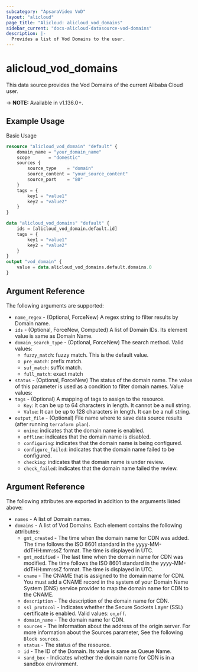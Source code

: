 ```yaml
---
subcategory: "ApsaraVideo VoD"
layout: "alicloud"
page_title: "Alicloud: alicloud_vod_domains"
sidebar_current: "docs-alicloud-datasource-vod-domains"
description: |-
  Provides a list of Vod Domains to the user.
---
```


# alicloud\_vod\_domains

This data source provides the Vod Domains of the current Alibaba Cloud user.

-> **NOTE:** Available in v1.136.0+.

## Example Usage

Basic Usage

```terraform
resource "alicloud_vod_domain" "default" {
	domain_name = "your_domain_name"
	scope       = "domestic"
	sources {
		source_type    = "domain"
		source_content = "your_source_content"
		source_port    = "80"
	}
	tags = {
		key1 = "value1"
		key2 = "value2"
	}
}

data "alicloud_vod_domains" "default" {
	ids = [alicloud_vod_domain.default.id]
	tags = {
		key1 = "value1"
		key2 = "value2"
	}
}
output "vod_domain" {
	value = data.alicloud_vod_domains.default.domains.0
}   

```

## Argument Reference

The following arguments are supported:

* `name_regex` - (Optional, ForceNew) A regex string to filter results by Domain name.
* `ids` - (Optional, ForceNew, Computed)  A list of Domain IDs. Its element value is same as Domain Name.
* `domain_search_type` - (Optional, ForceNew) The search method. Valid values:
  * `fuzzy_match`: fuzzy match. This is the default value.
  * `pre_match`: prefix match.
  * `suf_match`: suffix match.
  * `full_match`: exact match
* `status` - (Optional, ForceNew) The status of the domain name. The value of this parameter is used as a condition to filter domain names. Value values:
* `tags` - (Optional) A mapping of tags to assign to the resource.
  * `Key`: It can be up to 64 characters in length. It cannot be a null string. 
  * `Value`: It can be up to 128 characters in length. It can be a null string.
* `output_file` - (Optional) File name where to save data source results (after running `terraform plan`).
  * `onine`: indicates that the domain name is enabled.
  * `offline`: indicates that the domain name is disabled.
  * `configuring`: indicates that the domain name is being configured.
  * `configure_failed`: indicates that the domain name failed to be configured.
  * `checking`: indicates that the domain name is under review.
  * `check_failed`: indicates that the domain name failed the review.


## Argument Reference

The following attributes are exported in addition to the arguments listed above:

* `names` - A list of Domain names.
* `domains` - A list of Vod Domains. Each element contains the following attributes:
  * `gmt_created` - The time when the domain name for CDN was added. The time follows the ISO 8601 standard in the yyyy-MM-ddTHH:mm:ssZ format. The time is displayed in UTC.
  * `gmt_modified` - The last time when the domain name for CDN was modified. The time follows the ISO 8601 standard in the yyyy-MM-ddTHH:mm:ssZ format. The time is displayed in UTC.
  * `cname` - The CNAME that is assigned to the domain name for CDN. You must add a CNAME record in the system of your Domain Name System (DNS) service provider to map the domain name for CDN to the CNAME.
  * `description` - The description of the domain name for CDN.
  * `ssl_protocol` - Indicates whether the Secure Sockets Layer (SSL) certificate is enabled. Valid values: `on`,`off`.
  * `domain_name` - The domain name for CDN.
  * `sources` - The information about the address of the origin server. For more information about the Sources parameter, See the following `Block sources`.
  * `status` - The status of the resource.
  * `id` - The ID of the Domain. Its value is same as Queue Name.
  * `sand_box` - Indicates whether the domain name for CDN is in a sandbox environment.